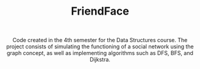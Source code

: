 <div align="center">
  <h1 align="center">
    FriendFace
    </h1>
    <br />
</div>
<p align="center"> 
  Code created in the 4th semester for the Data Structures course. The project consists of simulating the functioning of a social network using the graph concept, as well as implementing algorithms such as DFS, BFS, and Dijkstra. 
</p>
